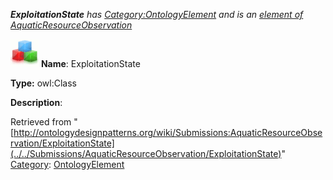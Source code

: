___ExploitationState__ has [Category:OntologyElement](../../Category/OntologyElement "Category:OntologyElement") and is an [element of](../../Property/ElementOf "Property:ElementOf") [AquaticResourceObservation](../../Submissions/AquaticResourceObservation "Submissions:AquaticResourceObservation")_


  




[![Class](../../images/thumb/2/27/Class.gif/45px-Class.gif)](../../Image/Class.gif "Class")
__Name__: ExploitationState 


__Type:__ owl:Class 


__Description__: 





Retrieved from "[http://ontologydesignpatterns.org/wiki/Submissions:AquaticResourceObservation/ExploitationState](../../Submissions/AquaticResourceObservation/ExploitationState)"
 [Category](http://ontologydesignpatterns.org/wiki/Special:Categories "Special:Categories"): [OntologyElement](../../Category/OntologyElement "Category:OntologyElement")